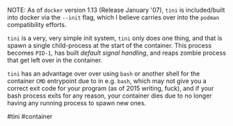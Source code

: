 NOTE: As of `docker` version 1.13 (Release January '07), `tini` is included/built into docker via the `--init` flag, which I believe carries over into the `podman` compatibility efforts. 

`tini` is a very, very simple init system, `tini` only does one thing, and that is spawn a single child-process at the start of the container. This process becomes `PID-1`, has built *default signal handling*, and reaps zombie process that get left over in the container.

`tini` has an advantage over over using `bash` or another shell for the container `CMD` entrypoint due to in e.g. `bash`, which may not give you a correct exit code for your program (as of 2015 writing, fuck), and if your bash process exits for any reason, your container dies due to no longer having any running process to spawn new ones.

#tini #container